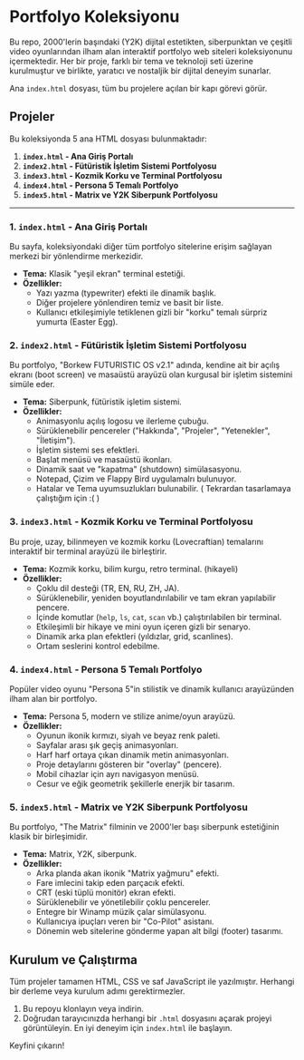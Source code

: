 # Portfolyo Koleksiyonu

Bu repo, 2000'lerin başındaki (Y2K) dijital estetikten, siberpunktan ve çeşitli video oyunlarından ilham alan interaktif portfolyo web siteleri koleksiyonunu içermektedir. Her bir proje, farklı bir tema ve teknoloji seti üzerine kurulmuştur ve birlikte, yaratıcı ve nostaljik bir dijital deneyim sunarlar.

Ana `index.html` dosyası, tüm bu projelere açılan bir kapı görevi görür.

## Projeler

Bu koleksiyonda 5 ana HTML dosyası bulunmaktadır:

1.  **`index.html` - Ana Giriş Portalı**
2.  **`index2.html` - Fütüristik İşletim Sistemi Portfolyosu**
3.  **`index3.html` - Kozmik Korku ve Terminal Portfolyosu**
4.  **`index4.html` - Persona 5 Temalı Portfolyo**
5.  **`index5.html` - Matrix ve Y2K Siberpunk Portfolyosu**

---

### 1. `index.html` - Ana Giriş Portalı

Bu sayfa, koleksiyondaki diğer tüm portfolyo sitelerine erişim sağlayan merkezi bir yönlendirme merkezidir.

-   **Tema:** Klasik "yeşil ekran" terminal estetiği.
-   **Özellikler:**
    -   Yazı yazma (typewriter) efekti ile dinamik başlık.
    -   Diğer projelere yönlendiren temiz ve basit bir liste.
    -   Kullanıcı etkileşimiyle tetiklenen gizli bir "korku" temalı sürpriz yumurta (Easter Egg).

### 2. `index2.html` - Fütüristik İşletim Sistemi Portfolyosu

Bu portfolyo, "Borkew FUTURISTIC OS v2.1" adında, kendine ait bir açılış ekranı (boot screen) ve masaüstü arayüzü olan kurgusal bir işletim sistemini simüle eder.

-   **Tema:** Siberpunk, fütüristik işletim sistemi.
-   **Özellikler:**
    -   Animasyonlu açılış logosu ve ilerleme çubuğu.
    -   Sürüklenebilir pencereler ("Hakkında", "Projeler", "Yetenekler", "İletişim").
    -   İşletim sistemi ses efektleri.
    -   Başlat menüsü ve masaüstü ikonları.
    -   Dinamik saat ve "kapatma" (shutdown) simülasasyonu.
    -   Notepad, Çizim ve Flappy Bird uygulamalrı bulunuyor.
    -   Hatalar ve Tema uyumsuzlukları bulunabilir. ( Tekrardan tasarlamaya çalıştığım için :( )

### 3. `index3.html` - Kozmik Korku ve Terminal Portfolyosu

Bu proje, uzay, bilinmeyen ve kozmik korku (Lovecraftian) temalarını interaktif bir terminal arayüzü ile birleştirir.

-   **Tema:** Kozmik korku, bilim kurgu, retro terminal. (hikayeli)
-   **Özellikler:**
    -   Çoklu dil desteği (TR, EN, RU, ZH, JA).
    -   Sürüklenebilir, yeniden boyutlandırılabilir ve tam ekran yapılabilir pencere.
    -   İçinde komutlar (`help`, `ls`, `cat`, `scan` vb.) çalıştırılabilen bir terminal.
    -   Etkileşimli bir hikaye ve mini oyun içeren gizli bir senaryo.
    -   Dinamik arka plan efektleri (yıldızlar, grid, scanlines).
    -   Ortam seslerini kontrol edebilme.

### 4. `index4.html` - Persona 5 Temalı Portfolyo

Popüler video oyunu "Persona 5"in stilistik ve dinamik kullanıcı arayüzünden ilham alan bir portfolyo.

-   **Tema:** Persona 5, modern ve stilize anime/oyun arayüzü.
-   **Özellikler:**
    -   Oyunun ikonik kırmızı, siyah ve beyaz renk paleti.
    -   Sayfalar arası şık geçiş animasyonları.
    -   Harf harf ortaya çıkan dinamik metin animasyonları.
    -   Proje detaylarını gösteren bir "overlay" (pencere).
    -   Mobil cihazlar için ayrı navigasyon menüsü.
    -   Cesur ve eğik geometrik şekillerle enerjik bir tasarım.

### 5. `index5.html` - Matrix ve Y2K Siberpunk Portfolyosu

Bu portfolyo, "The Matrix" filminin ve 2000'ler başı siberpunk estetiğinin klasik bir birleşimidir.

-   **Tema:** Matrix, Y2K, siberpunk.
-   **Özellikler:**
    -   Arka planda akan ikonik "Matrix yağmuru" efekti.
    -   Fare imlecini takip eden parçacık efekti.
    -   CRT (eski tüplü monitör) ekran efekti.
    -   Sürüklenebilir ve yönetilebilir çoklu pencereler.
    -   Entegre bir Winamp müzik çalar simülasyonu.
    -   Kullanıcıya ipuçları veren bir "Co-Pilot" asistanı.
    -   Dönemin web sitelerine gönderme yapan alt bilgi (footer) tasarımı.

## Kurulum ve Çalıştırma

Tüm projeler tamamen HTML, CSS ve saf JavaScript ile yazılmıştır. Herhangi bir derleme veya kurulum adımı gerektirmezler.

1.  Bu repoyu klonlayın veya indirin.
2.  Doğrudan tarayıcınızda herhangi bir `.html` dosyasını açarak projeyi görüntüleyin. En iyi deneyim için `index.html` ile başlayın.

Keyfini çıkarın!
